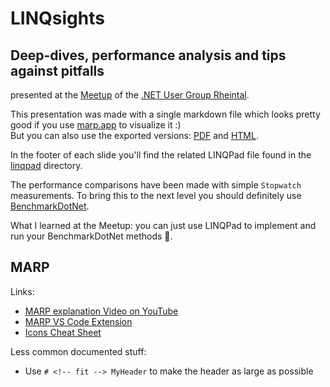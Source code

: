 # LINQsights
## Deep-dives, performance analysis and tips against pitfalls

presented at the [Meetup](https://www.meetup.com/dotnet-user-group/events/305841779/) of the [.NET User Group Rheintal](https://rheintal-dotnet.com/).

This presentation was made with a single markdown file which looks pretty good if you use [marp.app](https://marp.app) to visualize it :)  
But you can also use the exported versions: [PDF](linqsights.pdf) and [HTML](https://html-preview.github.io/?url=https%3A%2F%2Fgithub.com%2Fdevritter%2Fpresentations-2025-linqsights%2Fblob%2Fmain%2Flinqsights.html).

In the footer of each slide you'll find the related LINQPad file found in the [linqpad](./linqpad/) directory.

The performance comparisons have been made with simple `Stopwatch` measurements. To bring this to the next level you should definitely use [BenchmarkDotNet](https://benchmarkdotnet.org/).

What I learned at the Meetup: you can just use LINQPad to implement and run your BenchmarkDotNet methods :tada:.

## MARP
Links:
* [MARP explanation Video on YouTube](https://www.youtube.com/watch?v=EzQ-p41wNEE)
* [MARP VS Code Extension](https://marketplace.visualstudio.com/items?itemName=marp-team.marp-vscode)
* [Icons Cheat Sheet](https://dev.to/nikolab/complete-list-of-github-markdown-emoji-markup-5aia)

Less common documented stuff:
* Use `# <!-- fit --> MyHeader` to make the header as large as possible